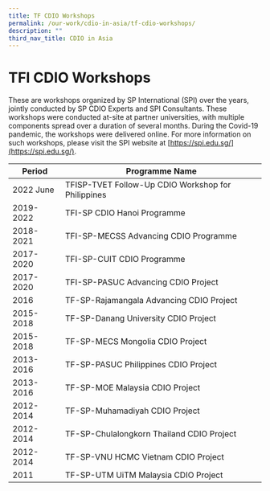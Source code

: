 ```yaml
---
title: TF CDIO Workshops
permalink: /our-work/cdio-in-asia/tf-cdio-workshops/
description: ""
third_nav_title: CDIO in Asia
---
```

# TFI CDIO Workshops

These are workshops organized by SP International (SPI) over the years, jointly conducted by SP CDIO Experts and SPI Consultants. These workshops were conducted at-site at partner universities, with multiple components spread over a duration of several months. During the Covid-19 pandemic, the workshops were delivered online. For more information on such workshops, please visit the SPI website at [https://spi.edu.sg/](https://spi.edu.sg/).



| Period | Programme Name |
| -------- | -------- |
| 2022 June     | TFISP-TVET  Follow-Up CDIO Workshop for Philippines     |
| 2019-2022     | TFI-SP CDIO Hanoi Programme     |
| 2018-2021     | TFI-SP-MECSS Advancing CDIO Programme     |
| 2017-2020     | TFI-SP-CUIT CDIO Programme     |
| 2017-2020     | TFI-SP-PASUC Advancing CDIO Project     |
| 2016    | TF-SP-Rajamangala Advancing CDIO Project     |
| 2015-2018     | TF-SP-Danang University CDIO Project     |
| 2015-2018     | TF-SP-MECS Mongolia CDIO Project     |
| 2013-2016     | TF-SP-PASUC Philippines CDIO Project     |
| 2013-2016     | TF-SP-MOE Malaysia CDIO Project     |
| 2012-2014     | TF-SP-Muhamadiyah CDIO Project   |
| 2012-2014     | TF-SP-Chulalongkorn Thailand CDIO Project   |
| 2012-2014     | TF-SP-VNU HCMC Vietnam CDIO Project   |
| 2011    | TF-SP-UTM UiTM Malaysia CDIO Project     |
